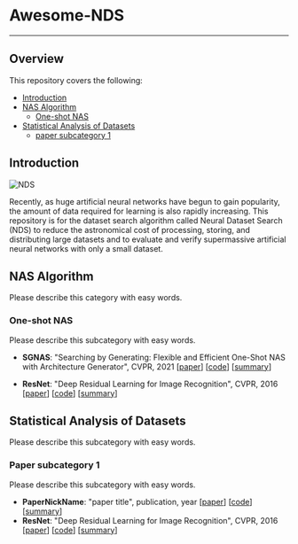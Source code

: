 # Awesome-NDS

---

## Overview

This repository covers the following:

- [Introduction](#introduction)
- [NAS Algorithm](#nas-algorithm)
  - [One-shot NAS](#One-shot-NAS)
- [Statistical Analysis of Datasets](#statistical-analysis-of-datasets)
  - [paper subcategory 1](#paper-subcategory-1)



## Introduction

![NDS](https://user-images.githubusercontent.com/90232305/209629502-37e63cf7-5a45-42db-93ea-55b11f8cb9fc.jpg)

Recently, as huge artificial neural networks have begun to gain popularity, the amount of data required for learning is also rapidly increasing. This repository is for the dataset search algorithm called Neural Dataset Search (NDS) to reduce the astronomical cost of processing, storing, and distributing large datasets and to evaluate and verify supermassive artificial neural networks with only a small dataset. 


## NAS Algorithm

Please describe this category with easy words.



### One-shot NAS

Please describe this subcategory with easy words.



- **SGNAS**: "Searching by Generating: Flexible and Efficient One-Shot NAS with
Architecture Generator", CVPR, 2021 [[paper](https://arxiv.org/abs/2103.07289)] [[code](https://github.com/eric8607242/SGNAS)] [[summary](summary/example.md)]

- **ResNet**: "Deep Residual Learning for Image Recognition", CVPR, 2016 [[paper](https://arxiv.org/abs/1512.03385)] [[code](https://github.com/pytorch/vision/blob/main/torchvision/models/resnet.py)] [[summary](summary/example.md)]

  

## Statistical Analysis of Datasets

Please describe this subcategory with easy words.



### Paper subcategory 1

Please describe this subcategory with easy words.



- **PaperNickName**: "paper title", publication, year [[paper](https://arxiv.org/abs/1512.03385)] [[code](https://github.com/pytorch/vision/blob/main/torchvision/models/resnet.py)] [[summary](summary/example.md)]
- **ResNet**: "Deep Residual Learning for Image Recognition", CVPR, 2016 [[paper](https://arxiv.org/abs/1512.03385)] [[code](https://github.com/pytorch/vision/blob/main/torchvision/models/resnet.py)] [[summary](summary/example.md)]
